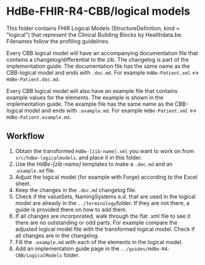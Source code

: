 # HdBe-FHIR-R4-CBB/logical models
This folder contains FHIR Logical Models (StructureDefinition, kind = "logical") that represent the Clinical Building Blocks by Healthdata.be. Filenames follow the profiling guidelines.

Every CBB logical model will have an accompanying documentation file that contains a changelog/differential to the zib. The changelog is part of the implementation guide. The documentation file has the same name as the CBB-logical model and ends with `.doc.md`. For example `HdBe-Patient.xml` <-> `HdBe-Patient.doc.md`.

Every CBB logical model will also have an example file that contains example values for the elements. The example is shown in the implementation guide. The example file has the same name as the CBB-logical model and ends with `.example.md`. For example `HdBe-Patient.xml` <-> `HdBe-Patient.example.md`.

## Workflow
1. Obtain the transformed `HdBe-[zib-name].xml` you want to work on from `src/hdbe-logicalmodels`. and place it in this folder. 
2. Use the _HdBe-[zib-name]_ templates to make a `.doc.md` and an .`example.md` file.
3. Adjust the logical model (for example with Forge) according to the Excel sheet.
4. Keep the changes in the `.doc.md` changelog file.
5. Check if the valueSets, NamingSystems e.d. that are used in the logical model are already in the `../terminology`folder. If they are not there, a guide is provided there on how to add them. 
6. If all changes are incorporated, walk through the flat .xml file to see it there are no outstanding or odd parts. For example compare the adjusted logical model file with the  transformed logical model. Check if all changes are in the changelog.
7. Fill the `.example.md` with each of the elements in the logical model.
8. Add an implementation guide page in the `../guides/HdBe-R4-CBB/LogicalModels` folder. 

